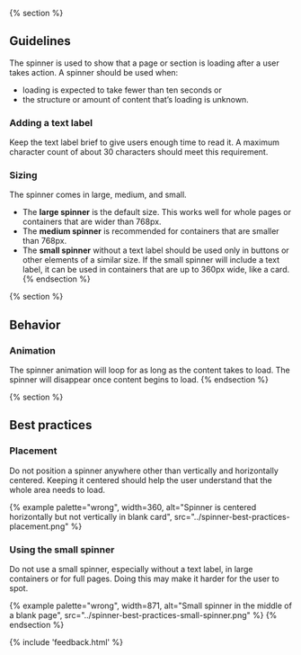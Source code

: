 {% section %}
## Guidelines

The spinner is used to show that a page or section is loading after a user takes action. A spinner should be used when:

- loading is expected to take fewer than ten seconds or
- the structure or amount of content that’s loading is unknown.

### Adding a text label

Keep the text label brief to give users enough time to read it. A maximum character count of about 30 characters should meet this requirement.

### Sizing

The spinner comes in large, medium, and small.

- The **large spinner** is the default size. This works well for whole pages or containers that are wider than 768px.
- The **medium spinner** is recommended for containers that are smaller than 768px.
- The **small spinner** without a text label should be used only in buttons or other elements of a similar size. If the small spinner will include a text label, it can be used in containers that are up to 360px wide, like a card.
{% endsection %}

{% section %}
## Behavior

### Animation

The spinner animation will loop for as long as the content takes to load. The spinner will disappear once content begins to load.
{% endsection %}

{% section %}
## Best practices

### Placement

Do not position a spinner anywhere other than vertically and horizontally centered. Keeping it centered should help the user understand that the whole area needs to load.

{% example palette="wrong",
           width=360,
           alt="Spinner is centered horizontally but not vertically in blank card",
           src="../spinner-best-practices-placement.png" %}

### Using the small spinner

Do not use a small spinner, especially without a text label, in large containers or for full pages. Doing this may make it harder for the user to spot.

{% example palette="wrong",
           width=871,
           alt="Small spinner in the middle of a blank page",
           src="../spinner-best-practices-small-spinner.png" %}
{% endsection %}

{% include 'feedback.html' %}